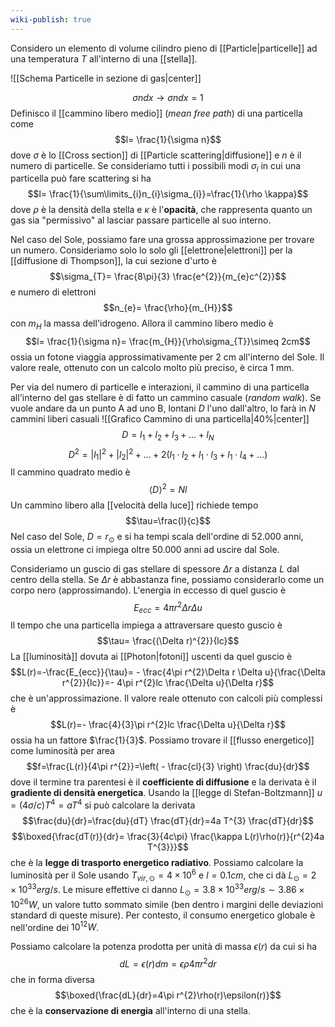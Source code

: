 ```yaml
---
wiki-publish: true
---
```

Considero un elemento di volume cilindro pieno di [[Particle|particelle]] ad una temperatura $T$ all'interno di una [[stella]].

![[Schema Particelle in sezione di gas|center]]

$$\sigma ndx \rightarrow \sigma n dx=1$$
Definisco il [[cammino libero medio]] (*mean free path*) di una particella come
$$l= \frac{1}{\sigma n}$$
dove $\sigma$ è lo [[Cross section]] di [[Particle scattering|diffusione]] e $n$ è il numero di particelle. Se consideriamo tutti i possibili modi $\sigma_{i}$ in cui una particella può fare scattering si ha
$$l= \frac{1}{\sum\limits_{i}n_{i}\sigma_{i}}=\frac{1}{\rho \kappa}$$
dove $\rho$ è la densità della stella e $\kappa$ è l'**opacità**, che rappresenta quanto un gas sia "permissivo" al lasciar passare particelle al suo interno.

Nel caso del Sole, possiamo fare una grossa approssimazione per trovare un numero. Consideriamo solo lo solo gli [[elettrone|elettroni]] per la [[diffusione di Thompson]], la cui sezione d'urto è
$$\sigma_{T}= \frac{8\pi}{3} \frac{e^{2}}{m_{e}c^{2}}$$
e numero di elettroni
$$n_{e}= \frac{\rho}{m_{H}}$$
con $m_{H}$ la massa dell'idrogeno. Allora il cammino libero medio è
$$l= \frac{1}{\sigma n}= \frac{m_{H}}{\rho\sigma_{T}}\simeq 2cm$$
ossia un fotone viaggia approssimativamente per 2 cm all'interno del Sole. Il valore reale, ottenuto con un calcolo molto più preciso, è circa 1 mm.

Per via del numero di particelle e interazioni, il cammino di una particella all'interno del gas stellare è di fatto un cammino casuale (*random walk*). Se vuole andare da un punto A ad uno B, lontani $D$ l'uno dall'altro, lo farà in $N$ cammini liberi casuali
![[Grafico Cammino di una particella|40%|center]]
$$D=l_{1}+l_{2}+l_{3}+\ldots+l_{N}$$
$$D^{2}=|l_{1}|^{2}+|l_{2}|^{2}+\ldots+2(l_{1}\cdot l_{2}+l_{1}\cdot l_{3}+l_{1}\cdot l_{4}+\ldots)$$
Il cammino quadrato medio è
$$\langle D \rangle^{2}=Nl$$
Un cammino libero alla [[velocità della luce]] richiede tempo
$$\tau=\frac{l}{c}$$
Nel caso del Sole, $D=r_{\odot}$ e si ha tempi scala dell'ordine di 52.000 anni, ossia un elettrone ci impiega oltre 50.000 anni ad uscire dal Sole.

Consideriamo un guscio di gas stellare di spessore $\Delta r$ a distanza $L$ dal centro della stella. Se $\Delta r$ è abbastanza fine, possiamo considerarlo come un corpo nero (approssimando). L'energia in eccesso di quel guscio è
$$E_{ecc}=4\pi r^{2}\Delta r\Delta u$$
Il tempo che una particella impiega a attraversare questo guscio è
$$\tau= \frac{(\Delta r)^{2}}{lc}$$
La [[luminosità]] dovuta ai [[Photon|fotoni]] uscenti da quel guscio è
$$L(r)=-\frac{E_{ecc}}{\tau}= - \frac{4\pi r^{2}\Delta r \Delta u}{\frac{\Delta r^{2}}{lc}}=- 4\pi r^{2}lc \frac{\Delta u}{\Delta r}$$
che è un'approssimazione. Il valore reale ottenuto con calcoli più complessi è
$$L(r)=- \frac{4}{3}\pi r^{2}lc \frac{\Delta u}{\Delta r}$$
ossia ha un fattore $\frac{1}{3}$. Possiamo trovare il [[flusso energetico]] come luminosità per area
$$f=\frac{L(r)}{4\pi r^{2}}=\left( - \frac{cl}{3} \right) \frac{du}{dr}$$
dove il termine tra parentesi è il **coefficiente di diffusione** e la derivata è il **gradiente di densità energetica**. Usando la [[legge di Stefan-Boltzmann]] $u= (4\sigma/c) T^{4}=aT^{4}$ si può calcolare la derivata
$$\frac{du}{dr}=\frac{du}{dT} \frac{dT}{dr}=4a T^{3} \frac{dT}{dr}$$
$$\boxed{\frac{dT(r)}{dr}= \frac{3}{4c\pi} \frac{\kappa L(r)\rho(r)}{r^{2}4a T^{3}}}$$
che è la **legge di trasporto energetico radiativo**. Possiamo calcolare la luminosità per il Sole usando $T_{vir,\odot}=4\times10^{6}$ e $l=0.1cm$, che ci dà $L_{\odot}=2\times10^{33}erg/s$. Le misure effettive ci danno $L_{\odot}=3.8\times10^{33}erg/s\sim3.86\times10^{26}W$, un valore tutto sommato simile (ben dentro i margini delle deviazioni standard di queste misure). Per contesto, il consumo energetico globale è nell'ordine dei $10^{12}W$.

Possiamo calcolare la potenza prodotta per unità di massa $\epsilon(r)$ da cui si ha
$$dL=\epsilon(r)dm=\epsilon\rho4\pi r^{2}dr$$
che in forma diversa
$$\boxed{\frac{dL}{dr}=4\pi r^{2}\rho(r)\epsilon(r)}$$
che è la **conservazione di energia** all'interno di una stella.